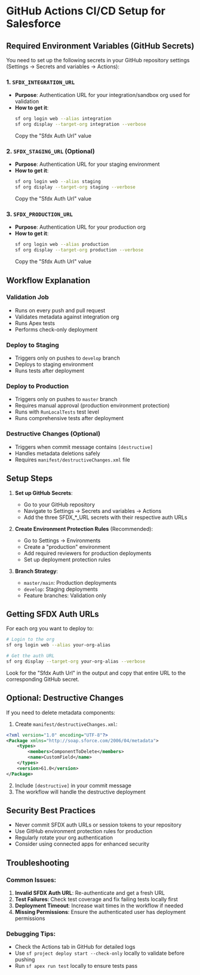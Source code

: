 # GitHub Actions CI/CD Setup for Salesforce

## Required Environment Variables (GitHub Secrets)

You need to set up the following secrets in your GitHub repository settings (Settings → Secrets and variables → Actions):

### 1. `SFDX_INTEGRATION_URL`
- **Purpose**: Authentication URL for your integration/sandbox org used for validation
- **How to get it**: 
  ```bash
  sf org login web --alias integration
  sf org display --target-org integration --verbose
  ```
  Copy the "Sfdx Auth Url" value

### 2. `SFDX_STAGING_URL` (Optional)
- **Purpose**: Authentication URL for your staging environment
- **How to get it**:
  ```bash
  sf org login web --alias staging
  sf org display --target-org staging --verbose
  ```
  Copy the "Sfdx Auth Url" value

### 3. `SFDX_PRODUCTION_URL`
- **Purpose**: Authentication URL for your production org
- **How to get it**:
  ```bash
  sf org login web --alias production
  sf org display --target-org production --verbose
  ```
  Copy the "Sfdx Auth Url" value

## Workflow Explanation

### Validation Job
- Runs on every push and pull request
- Validates metadata against integration org
- Runs Apex tests
- Performs check-only deployment

### Deploy to Staging
- Triggers only on pushes to `develop` branch
- Deploys to staging environment
- Runs tests after deployment

### Deploy to Production
- Triggers only on pushes to `master` branch
- Requires manual approval (production environment protection)
- Runs with `RunLocalTests` test level
- Runs comprehensive tests after deployment

### Destructive Changes (Optional)
- Triggers when commit message contains `[destructive]`
- Handles metadata deletions safely
- Requires `manifest/destructiveChanges.xml` file

## Setup Steps

1. **Set up GitHub Secrets**:
   - Go to your GitHub repository
   - Navigate to Settings → Secrets and variables → Actions
   - Add the three SFDX_*_URL secrets with their respective auth URLs

2. **Create Environment Protection Rules** (Recommended):
   - Go to Settings → Environments
   - Create a "production" environment
   - Add required reviewers for production deployments
   - Set up deployment protection rules

3. **Branch Strategy**:
   - `master/main`: Production deployments
   - `develop`: Staging deployments
   - Feature branches: Validation only

## Getting SFDX Auth URLs

For each org you want to deploy to:

```bash
# Login to the org
sf org login web --alias your-org-alias

# Get the auth URL
sf org display --target-org your-org-alias --verbose
```

Look for the "Sfdx Auth Url" in the output and copy that entire URL to the corresponding GitHub secret.

## Optional: Destructive Changes

If you need to delete metadata components:

1. Create `manifest/destructiveChanges.xml`:
```xml
<?xml version="1.0" encoding="UTF-8"?>
<Package xmlns="http://soap.sforce.com/2006/04/metadata">
    <types>
        <members>ComponentToDelete</members>
        <name>CustomField</name>
    </types>
    <version>61.0</version>
</Package>
```

2. Include `[destructive]` in your commit message
3. The workflow will handle the destructive deployment

## Security Best Practices

- Never commit SFDX auth URLs or session tokens to your repository
- Use GitHub environment protection rules for production
- Regularly rotate your org authentication
- Consider using connected apps for enhanced security

## Troubleshooting

### Common Issues:
1. **Invalid SFDX Auth URL**: Re-authenticate and get a fresh URL
2. **Test Failures**: Check test coverage and fix failing tests locally first
3. **Deployment Timeout**: Increase wait times in the workflow if needed
4. **Missing Permissions**: Ensure the authenticated user has deployment permissions

### Debugging Tips:
- Check the Actions tab in GitHub for detailed logs
- Use `sf project deploy start --check-only` locally to validate before pushing
- Run `sf apex run test` locally to ensure tests pass
